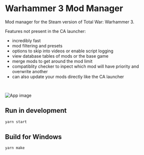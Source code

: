 # Warhammer 3 Mod Manager

Mod manager for the Steam version of Total War: Warhammer 3.

Features not present in the CA launcher:

- incredibly fast
- mod filtering and presets
- options to skip into videos or enable script logging
- view database tables of mods or the base game
- merge mods to get around the mod limit
- compatiblity checker to inpect which mod will have priority and overwrite another
- can also update your mods directly like the CA launcher
  
&nbsp;

![App image](https://i.imgur.com/tRpqhWN.png)

## Run in development

```bash
yarn start
```

## Build for Windows

```bash
yarn make
```
